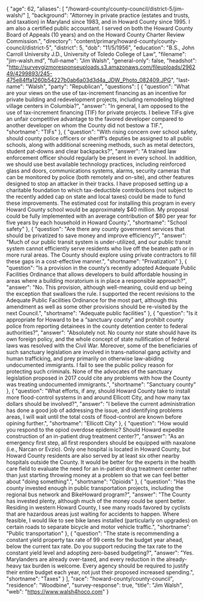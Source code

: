{
  "age": 62,
  "aliases": [
    "/howard-county/county-council/district-5/jim-walsh/"
  ],
  "background": "Attorney in private practice (estates and trusts, and taxation) in Maryland since 1983, and in Howard County since 1995. I am also a certified public accountant. I served on both the Howard County Board of Appeals (10 years) and on the Howard County Charter Review Commission.",
  "directory": "content/primary/howard-county/county-council/district-5",
  "district": 5,
  "dob": "11/5/1956",
  "education": "B.S., John Carroll University J.D., University of Toledo College of Law",
  "filename": "jim-walsh.md",
  "full-name": "Jim Walsh",
  "general-only": false,
  "headshot": "http://surveygizmoresponseuploads.s3.amazonaws.com/fileuploads/296249/4299893/245-475e84ffa1260b54227b0ab6a03d3d4a_JDW_Photo_082409.JPG",
  "last-name": "Walsh",
  "party": "Republican",
  "questions": [
    {
      "question": "What are your views on the use of tax-increment financing as an incentive for private building and redevelopment projects, including remodeling blighted village centers in Columbia?",
      "answer": "In general, I am opposed to the use of tax-increment financing (TIF) for private projects.  I believe TIFs give an unfair competitive advantage to the favored developer compared to another developer on whom the County did not bestow a TIF.",
      "shortname": "TIFs"
    },
    {
      "question": "With rising concern over school safety, should county police officers or sheriff’s deputies be assigned to all public schools, along with additional screening methods, such as metal detectors, student pat-downs and clear backpacks?",
      "answer": "A trained law enforcement officer should regularly be present in every school.  In addition, we should use best available technology practices, including reinforced glass and doors, communications systems, alarms, security cameras that can be monitored by police (both remotely and on-site), and other features designed to stop an attacker in their tracks.  I have proposed setting up a charitable foundation to which tax-deductible contributions (not subject to the recently added cap on state and local taxes) could be made to fund these improvements.  The estimated cost for installing this program in every Howard County school would be approximately $40 million.  My proposal could be fully implemented with an average contribution of $80 per year for five years by each household in Howard County.",
      "shortname": "School safety"
    },
    {
      "question": "Are there any county government services that should be privatized to save money and improve efficiency?",
      "answer": "Much of our public transit system is under-utilized, and our public transit system cannot efficiently serve residents who live off the beaten path or in more rural areas.  The County should explore using private contractors to fill these gaps in a cost-effective manner.",
      "shortname": "Privatization"
    },
    {
      "question": "Is a provision in the county’s recently adopted Adequate Public Facilities Ordinance that allows developers to build affordable housing in areas where a building moratorium is in place a responsible approach?",
      "answer": "No.  This provision, although well-meaning, could end up being the exception that swallows the rule.  I supported the recent revisions to the Adequate Public Facilities Ordinance for the most part, although this amendment as well as some other provisions should be re-visited by the next Council.",
      "shortname": "Adequate public facilities"
    },
    {
      "question": "Is it appropriate for Howard to be a “sanctuary county” and prohibit county police from reporting detainees in the county detention center to federal authorities?",
      "answer": "Absolutely not.  No county nor state should have its own foreign policy, and the whole concept of state nullification of federal laws was resolved with the Civil War.  Moreover, some of the beneficiaries of such sanctuary legislation are involved in trans-national gang activity and human trafficking, and prey primarily on otherwise law-abiding undocumented immigrants.  I fail to see the public policy reason for protecting such criminals.  None of the advocates of the sanctuary legislation proposed in 2017 could cite any problems with how the County was treating undocumented immigrants.",
      "shortname": "Sanctuary county"
    },
    {
      "question": "What efforts, if any, should Howard County take to install more flood-control systems in and around Ellicott City, and how many tax dollars should be involved?",
      "answer": "I believe the current administration has done a good job of addressing the issue, and identifying problems areas,  I will wait until the total costs of flood-control are known before opining further.",
      "shortname": "Ellicott City"
    },
    {
      "question": "How would you respond to the opiod overdose epidemic? Should Howard expedite construction of an in-patient drug treatment center?",
      "answer": "As an emergency first step, all first responders should be equipped with naxalone (i.e., Narcan or Evzio).  Only one hospital is located in Howard County, but Howard County residents are also served by at least six other nearby hospitals outside the County.  It would be better for the experts in the health care field to evaluate the need for an in-patient drug treatment center rather than just starting throwing money at a problem so that we can feel better about \"doing something\".",
      "shortname": "Opioids"
    },
    {
      "question": "Has the county invested enough in public transportation projects, including the regional bus network and BikeHoward program?",
      "answer": "The County has invested plenty, although much of the money could be spent better.  Residing in western Howard County, I see many roads favored by cyclists that are hazardous areas just waiting for accidents to happen.  Where feasible, I would like to see bike lanes installed  (particularly on upgrades) on certain roads to separate bicycle and motor vehicle traffic.",
      "shortname": "Public transportation"
    },
    {
      "question": "The state is recommending a constant yield property tax rate of 99 cents for the budget year ahead, below the current tax rate. Do you support reducing the tax rate to the constant yield level and adopting zero-based budgeting?",
      "answer": "Yes.  Marylanders are already over-taxed, and every reduction in the already-heavy tax burden is welcome.  Every agency should be required to justify their entire budget each year, not just their proposed increased spending.",
      "shortname": "Taxes"
    }
  ],
  "race": "howard-county/county-council",
  "residence": "Woodbine",
  "survey-response": true,
  "title": "Jim Walsh",
  "web": "https://www.walsh4hoco.com"
}
